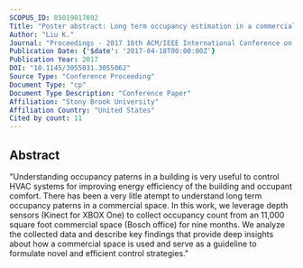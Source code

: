```yaml
---
SCOPUS_ID: 85019017692
Title: "Poster abstract: Long term occupancy estimation in a commercial space: An empirical study"
Author: "Liu K."
Journal: "Proceedings - 2017 16th ACM/IEEE International Conference on Information Processing in Sensor Networks, IPSN 2017"
Publication Date: {'$date': '2017-04-18T00:00:00Z'}
Publication Year: 2017
DOI: "10.1145/3055031.3055062"
Source Type: "Conference Proceeding"
Document Type: "cp"
Document Type Description: "Conference Paper"
Affiliation: "Stony Brook University"
Affiliation Country: "United States"
Cited by count: 11
---
```


## Abstract
"Understanding occupancy paterns in a building is very useful to control HVAC systems for improving energy efficiency of the building and occupant comfort. There has been a very litle atempt to understand long term occupancy paterns in a commercial space. In this work, we leverage depth sensors (Kinect for XBOX One) to collect occupancy count from an 11,000 square foot commercial space (Bosch office) for nine months. We analyze the collected data and describe key findings that provide deep insights about how a commercial space is used and serve as a guideline to formulate novel and efficient control strategies."
